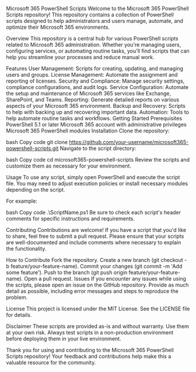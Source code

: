 Microsoft 365 PowerShell Scripts
Welcome to the Microsoft 365 PowerShell Scripts repository! This repository contains a collection of PowerShell scripts designed to help administrators and users manage, automate, and optimize their Microsoft 365 environments.

Overview
This repository is a central hub for various PowerShell scripts related to Microsoft 365 administration. Whether you're managing users, configuring services, or automating routine tasks, you'll find scripts that can help you streamline your processes and reduce manual work.

Features
User Management: Scripts for creating, updating, and managing users and groups.
License Management: Automate the assignment and reporting of licenses.
Security and Compliance: Manage security settings, compliance configurations, and audit logs.
Service Configuration: Automate the setup and maintenance of Microsoft 365 services like Exchange, SharePoint, and Teams.
Reporting: Generate detailed reports on various aspects of your Microsoft 365 environment.
Backup and Recovery: Scripts to help with backing up and recovering important data.
Automation: Tools to help automate routine tasks and workflows.
Getting Started
Prerequisites
PowerShell 5.1 or later
Microsoft 365 account with administrative privileges
Microsoft 365 PowerShell modules
Installation
Clone the repository:

bash
Copy code
git clone https://github.com/your-username/microsoft365-powershell-scripts.git
Navigate to the script directory:

bash
Copy code
cd microsoft365-powershell-scripts
Review the scripts and customize them as necessary for your environment.

Usage
To use any script, simply open PowerShell and execute the script file. You may need to adjust execution policies or install necessary modules depending on the script.

For example:

bash
Copy code
.\ScriptName.ps1
Be sure to check each script's header comments for specific instructions and requirements.

Contributing
Contributions are welcome! If you have a script that you'd like to share, feel free to submit a pull request. Please ensure that your scripts are well-documented and include comments where necessary to explain the functionality.

How to Contribute
Fork the repository.
Create a new branch (git checkout -b feature/your-feature-name).
Commit your changes (git commit -m 'Add some feature').
Push to the branch (git push origin feature/your-feature-name).
Open a pull request.
Issues
If you encounter any issues while using the scripts, please open an issue on the GitHub repository. Provide as much detail as possible, including error messages and steps to reproduce the problem.

License
This project is licensed under the MIT License. See the LICENSE file for details.

Disclaimer
These scripts are provided as-is and without warranty. Use them at your own risk. Always test scripts in a non-production environment before deploying them in your live environment.

Thank you for using and contributing to the Microsoft 365 PowerShell Scripts repository! Your feedback and contributions help make this a valuable resource for the community.
